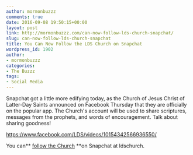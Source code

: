 ```yaml
---
author: mormonbuzzz
comments: true
date: 2016-09-08 19:50:15+00:00
layout: post
link: http://mormonbuzzz.com/can-now-follow-lds-church-snapchat/
slug: can-now-follow-lds-church-snapchat
title: You Can Now Follow the LDS Church on Snapchat
wordpress_id: 1902
author:
- mormonbuzzz
categories:
- The Buzzz
tags:
- Social Media
---
```


Snapchat got a little more edifying today, as the Church of Jesus Christ of Latter-Day Saints announced on Facebook Thursday that they are officially on the popular app. The Church's account will be used to share scriptures, messages from the prophets, and words of encouragement. Talk about sharing goodness!

https://www.facebook.com/LDS/videos/10154342566936550/



You can** [follow the Church](https://www.snapchat.com/add/ldschurch) **on Snapchat at ldschurch.
